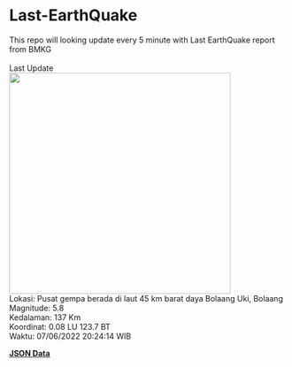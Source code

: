 # Last-EarthQuake
This repo will looking update every 5 minute with Last EarthQuake report from BMKG
<br>
<br>
Last Update
<br>
<img src="https://ews.bmkg.go.id/TEWS/data/20220607202414.mmi.jpg" width="400"/>
<br>
Lokasi: Pusat gempa berada di laut 45 km barat daya Bolaang Uki, Bolaang <br>
Magnitude: 5.8 <br>
Kedalaman: 137 Km <br>
Koordinat: 0.08 LU 123.7 BT <br>
Waktu: 07/06/2022 20:24:14 WIB <br>

<a href="./data/data.json">**JSON Data**</a>
